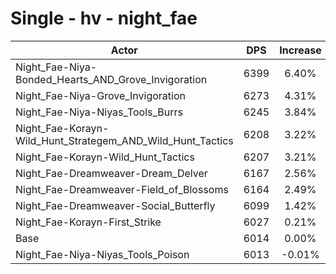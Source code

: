 # Single - hv - night_fae
| Actor | DPS | Increase |
|---|:---:|:---:|
|Night_Fae-Niya-Bonded_Hearts_AND_Grove_Invigoration|6399|6.40%|
|Night_Fae-Niya-Grove_Invigoration|6273|4.31%|
|Night_Fae-Niya-Niyas_Tools_Burrs|6245|3.84%|
|Night_Fae-Korayn-Wild_Hunt_Strategem_AND_Wild_Hunt_Tactics|6208|3.22%|
|Night_Fae-Korayn-Wild_Hunt_Tactics|6207|3.21%|
|Night_Fae-Dreamweaver-Dream_Delver|6167|2.56%|
|Night_Fae-Dreamweaver-Field_of_Blossoms|6164|2.49%|
|Night_Fae-Dreamweaver-Social_Butterfly|6099|1.42%|
|Night_Fae-Korayn-First_Strike|6027|0.21%|
|Base|6014|0.00%|
|Night_Fae-Niya-Niyas_Tools_Poison|6013|-0.01%|
